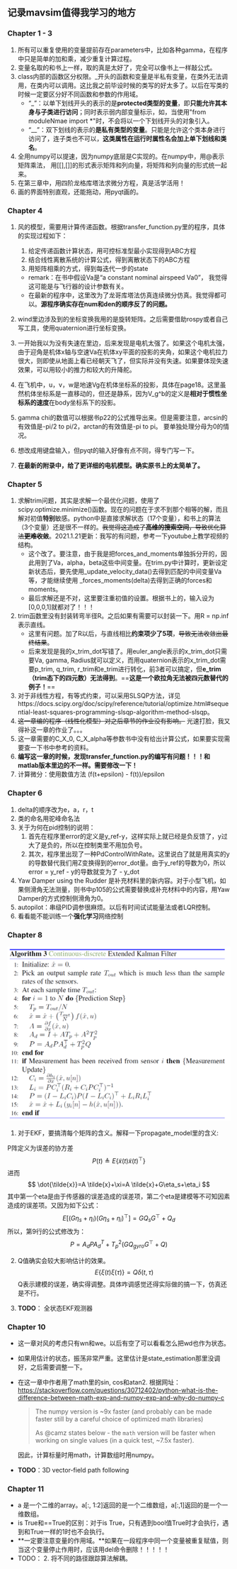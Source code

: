 ## 记录mavsim值得我学习的地方

### Chapter 1 - 3

1. 所有可以重复使用的变量提前存在parameters中，比如各种gamma，在程序中只是简单的加和乘，减少重复计算过程。
2. 变量名取的和书上一样，取的真是太好了，完全可以像书上一样敲公式。
3. class内部的函数区分权限。_开头的函数和变量是半私有变量，在类外无法调用，在类内可以调用。这比我之前毕设时候的类写的好太多了。以后在写类的时候一定要区分好不同函数和参数的作用域。
   - “_”：以单下划线开头的表示的是**protected类型的变量**，即**只能允许其本身与子类进行访问**；同时表示弱内部变量标示，如，当使用"from moduleNmae import *"时，不会将以一个下划线开头的对象引入。
   - “__”：双下划线的表示的**是私有类型的变量**。只能是允许这个类本身进行访问了，连子类也不可以，**这类属性在运行时属性名会加上单下划线和类名**。
4. 全用numpy可以提速，因为numpy底层是C实现的。在numpy中，用@表示矩阵乘法， 用[[],[]]的形式表示矩阵和列向量，将矩阵和列向量的形式统一起来。
5. 在第三章中，用四阶龙格库塔法求微分方程，真是活学活用！
6. 画的界面特别直观，还能拖动，用pyqt画的。

### Chapter 4
1. 风的模型，需要用计算传递函数。根据transfer_function.py里的程序，具体的实现过程如下：

   1. 给定传递函数计算状态，用可控标准型最小实现得到ABC方程
   2. 结合线性离散系统的计算公式，得到离散状态下的ABC方程
   3. 用矩阵相乘的方式，得到每迭代一步的state

   - remark：在书中假设Va是“a constant nominal airspeed Va0”， 我觉得这可能是与飞行器的设计参数有关。
   - 在最新的程序中，这里改为了龙哥库塔法仿真连续微分仿真。我觉得都可以。**源程序确实存在num和den的顺序反了的问题。**

2. wind里边涉及到的坐标变换我用的是旋转矩阵。之后需要借助rospy或者自己写工具，使用quaternion进行坐标变换。

3. 一开始我以为没有失速在里边，后来发现是电机太强了。如果这个电机太强，由于迎角是机体x轴与空速Va在机体xy平面的投影的夹角，如果这个电机拉力很大，则即使从地面上看已经朝天飞了，但实际并没有失速。如果要体现失速效果，可以用较小的推力和较大的升降舵。

4. 在飞机中，u，v，w是地速Vg在机体坐标系的投影，具体在page18。这里虽然机体坐标系是一直移动的，但还是静系，因为V_g^b的定义是**相对于惯性坐标系的速度**在body坐标系下的投影。

5. gamma chi的数值可以根据书p22的公式推导出来。但是需要注意，arcsin的有效值是-pi/2 to pi/2，arctan的有效值是-pi to pi。 要单独处理分母为0的情况。

6. 想改成用键盘输入，但pyqt的输入好像有点不同，得专门写一下。

7. **在最新的附录中，给了更详细的电机模型。确实原书上的太简单了。**

### Chapter 5

1. 求解trim问题，其实是求解一个最优化问题，使用了scipy.optimize.minimize()函数。现在的问题在于求不到那个相等的解，而且解对初值**特别**敏感。python中是直接求解状态（17个变量），和书上的算法（3个变量）还是很不一样的。~~我觉得这造成了**高维的搜索空间**，导致优化算法**更难收敛**~~。2021.1.21更新：我写的有问题，参考一下youtube上教学视频的结构。
   - 这个改了。要注意，由于我是把forces_and_moments单独拆分开的，因此用到了Va，alpha，beta这些中间变量。在trim.py中计算时，更新设定新状态后，要先使用_update_velocity_data()去得到匹配的中间变量Va等，才能继续使用 _forces_moments(delta)去得到正确的forces和moments。
   - 最后求解还是不对，这里要注重初值的设置。根据书上的，输入设为[0,0,0,1]就都对了！！！
2. trim函数里没有封装转弯半径R。之后如果有需要可以封装一下。用R = np.inf表示直线。
   - 这里有问题。加了R以后，与直线相比**约束项少了5项**，~~导致无法收敛出最终结果~~。
   - 后来发现是我的x_trim_dot写错了。用euler_angle表示的x_trim_dot只需要Va, gamma, Radius就可以定义，而用quaternion表示的x_trim_dot需要p_trim, q_trim, r_trim和e_trim进行转化，前3者可以搞定，但**e_trim（trim态下的四元数）无法得到**。==**这是一个欧拉角无法被四元数替代的例子！**==
3. 对于非线性方程，有等式约束，可以采用SLSQP方法，详见https://docs.scipy.org/doc/scipy/reference/tutorial/optimize.html#sequential-least-squares-programming-slsqp-algorithm-method-slsqp。
4. ~~这一章编的程序（线性化模型）对之后章节的作业没有影响。~~ 光速打脸，我又得补这一章的作业了。。。
5. 这一章需要的C_X_0, C_X_alpha等参数书中没有给出计算公式，如果要实现需要查一下书中参考的资料。
6. **编写这一章的时候，发现transfer_function.py的编写有问题！！！和matlab版本里边的不一样。需要修改一下！**
7. 计算微分：使用数值方法 (f(t+epsilon) - f(t))/epsilon

### Chapter 6

1. delta的顺序改为e，a，r，t
2. 类的命名用驼峰命名法
3. 关于为何在pid控制的说明：
   1. 首先在程序里error的定义是y_ref-y，这样实际上就已经是负反馈了，y过大了是负的，所以在控制类里不用加负号。
   2. 其次，程序里出现了一种PdControlWithRate。这里说白了就是用真实的y的导数替代我们用Z变换得到的error_dot量。由于y_ref的导数为0，所以error = y_ref - y的导数就变为了 - y_dot
4. Yaw Damper using the Rudder 是补充材料里的新内容。对于小型飞机，如果侧滑角无法测量，则书中p105的公式需要替换成补充材料中的内容，用Yaw Damper的方式控制侧滑角为0。
5. autopilot：串级PID调参很麻烦。以后有时间试试能量法或者LQR控制。
6. 看看能不能训练一个**强化学习**网络控制

### Chapter 8

![image-20210221162159594](Notes.assets/image-20210221162159594.png)

1. 对于EKF，要搞清每个矩阵的含义。解释一下propagate_model里的含义:

P阵定义为误差的协方差
$$
P(t) \triangleq E\left\{\tilde{x}(t) \tilde{x}(t)^{\top}\right\}
$$
进而
$$
\dot{\tilde{x}}=A \tilde{x}+\xi=A \tilde{x}+G\eta_s+\eta_i
$$
其中第一个eta是由于传感器的误差造成的误差项，第二个eta是建模等不可知因素造成的误差项。又因为如下公式：
$$
E\left[\left(G \eta_{s}+\eta_{i}\right)\left(G \eta_{s}+\eta_{i}\right)^{\top}\right]=G Q_{s} G^{\top}+Q_{d}
$$
所以，第9行的公式修改为：
$$
P=A_dPA_d^T+T_p^2(G Q_{gyro} G^{\top}+Q)
$$

2. Q值确实会较大影响估计的效果。
   $$
   E\{\xi(t)\xi(\tau)\}=Q\delta(t,\tau)
   $$
   Q表示建模的误差，确实得调整。具体咋调感觉还得实际做的搞一下，仿真还是不行。
   
3. **TODO**： 全状态EKF观测器

### Chapter 10

- 这一章对风的考虑只有wn和we。以后有空了可以看看怎么把wd也作为状态。

- 如果用估计的状态，振荡非常严重。这里估计是state_estimation那里没调好，之后需要调整一下。

- 在这一章中作者用了math里的sin, cos和atan2. 根据网址：https://stackoverflow.com/questions/30712402/python-what-is-the-difference-between-math-exp-and-numpy-exp-and-why-do-numpy-c 

  > The numpy version is ~9x faster (and probably can be made faster still by a careful choice of optimized math libraries)
  >
  > As @camz states below - the `math` version will be faster when working on single values (in a quick test, ~7.5x faster). 

  因此，计算标量时用math，计算数组时用numpy。

- **TODO**：3D vector-field path following

### Chapter 11

- a 是一个二维的array。a[:, 1:2]返回的是一个二维数组，a[:,1]返回的是一个一维数组。
- is True和==True的区别：对于is True，只有遇到bool值True时才会执行，遇到和True一样的1时也不会执行。
- **一定要注意变量的作用域。**如果在一段程序中同一个变量被重复赋值，则当这个变量停止作用时，应该用del命令删除！！！！！
- TODO： 2. 将不同的路径跟踪算法解耦。